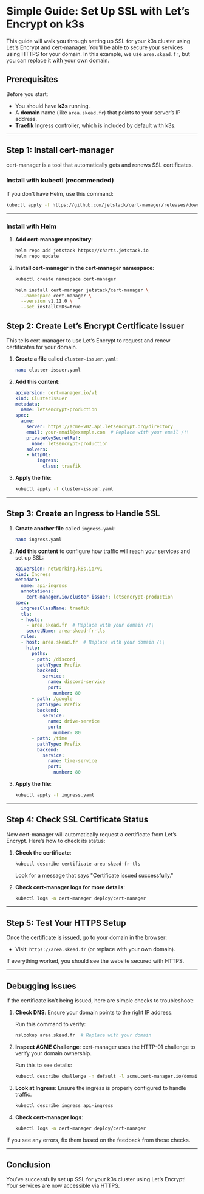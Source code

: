 # Simple Guide: Set Up SSL with Let’s Encrypt on k3s

This guide will walk you through setting up SSL for your k3s cluster using Let's Encrypt and cert-manager. You’ll be able to secure your services using HTTPS for your domain. In this example, we use `area.skead.fr`, but you can replace it with your own domain.

## Prerequisites

Before you start:
- You should have **k3s** running.
- A **domain** name (like `area.skead.fr`) that points to your server’s IP address.
- **Traefik** Ingress controller, which is included by default with k3s.

---

## Step 1: Install cert-manager

cert-manager is a tool that automatically gets and renews SSL certificates.

### Install with kubectl (recommended)

If you don't have Helm, use this command:

```bash
kubectl apply -f https://github.com/jetstack/cert-manager/releases/download/v1.16.1/cert-manager.yaml
```

---

### Install with Helm

1. **Add cert-manager repository**:

   ```bash
   helm repo add jetstack https://charts.jetstack.io
   helm repo update
   ```

2. **Install cert-manager in the cert-manager namespace**:

   ```bash
   kubectl create namespace cert-manager

   helm install cert-manager jetstack/cert-manager \
     --namespace cert-manager \
     --version v1.11.0 \
     --set installCRDs=true
   ```


## Step 2: Create Let’s Encrypt Certificate Issuer

This tells cert-manager to use Let’s Encrypt to request and renew certificates for your domain.

1. **Create a file** called `cluster-issuer.yaml`:

   ```bash
   nano cluster-issuer.yaml
   ```

2. **Add this content**:

   ```yaml
   apiVersion: cert-manager.io/v1
   kind: ClusterIssuer
   metadata:
     name: letsencrypt-production
   spec:
     acme:
       server: https://acme-v02.api.letsencrypt.org/directory
       email: your-email@example.com  # Replace with your email /!\
       privateKeySecretRef:
         name: letsencrypt-production
       solvers:
       - http01:
           ingress:
             class: traefik
   ```

3. **Apply the file**:

   ```bash
   kubectl apply -f cluster-issuer.yaml
   ```

---

## Step 3: Create an Ingress to Handle SSL

1. **Create another file** called `ingress.yaml`:

   ```bash
   nano ingress.yaml
   ```

2. **Add this content** to configure how traffic will reach your services and set up SSL:

   ```yaml
   apiVersion: networking.k8s.io/v1
   kind: Ingress
   metadata:
     name: api-ingress
     annotations:
       cert-manager.io/cluster-issuer: letsencrypt-production
   spec:
     ingressClassName: traefik
     tls:
     - hosts:
       - area.skead.fr  # Replace with your domain /!\
       secretName: area-skead-fr-tls
     rules:
     - host: area.skead.fr  # Replace with your domain /!\
       http:
         paths:
         - path: /discord
           pathType: Prefix
           backend:
             service:
               name: discord-service
               port:
                 number: 80
         - path: /google
           pathType: Prefix
           backend:
             service:
               name: drive-service
               port:
                 number: 80
         - path: /time
           pathType: Prefix
           backend:
             service:
               name: time-service
               port:
                 number: 80
   ```

3. **Apply the file**:

   ```bash
   kubectl apply -f ingress.yaml
   ```

---

## Step 4: Check SSL Certificate Status

Now cert-manager will automatically request a certificate from Let’s Encrypt. Here’s how to check its status:

1. **Check the certificate**:

   ```bash
   kubectl describe certificate area-skead-fr-tls
   ```

   Look for a message that says "Certificate issued successfully."

2. **Check cert-manager logs for more details**:

   ```bash
   kubectl logs -n cert-manager deploy/cert-manager
   ```

---

## Step 5: Test Your HTTPS Setup

Once the certificate is issued, go to your domain in the browser:

- Visit: `https://area.skead.fr` (or replace with your own domain).

If everything worked, you should see the website secured with HTTPS.

---

## Debugging Issues

If the certificate isn’t being issued, here are simple checks to troubleshoot:

1. **Check DNS**: Ensure your domain points to the right IP address.

   Run this command to verify:

   ```bash
   nslookup area.skead.fr  # Replace with your domain
   ```

2. **Inspect ACME Challenge**: cert-manager uses the HTTP-01 challenge to verify your domain ownership.

   Run this to see details:

   ```bash
   kubectl describe challenge -n default -l acme.cert-manager.io/domain=area.skead.fr
   ```

3. **Look at Ingress**: Ensure the ingress is properly configured to handle traffic.

   ```bash
   kubectl describe ingress api-ingress
   ```

4. **Check cert-manager logs**:

   ```bash
   kubectl logs -n cert-manager deploy/cert-manager
   ```

If you see any errors, fix them based on the feedback from these checks.

---

## Conclusion

You’ve successfully set up SSL for your k3s cluster using Let’s Encrypt! Your services are now accessible via HTTPS.